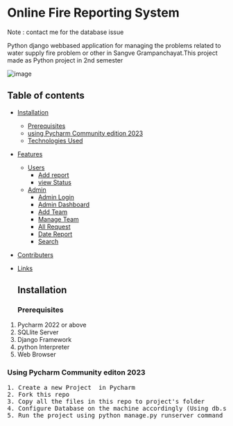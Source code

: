 # Online Fire Reporting System 
 Note : contact me for the database issue

 Python django webbased application for managing the problems related to water supply fire problem or other in Sangve Grampanchayat.This project made as Python project in 2nd semester 


![image](https://github.com/Rohitraut15/SangveGrampanchayat-Python-project/assets/136091024/bae55f0c-0a97-4624-b73f-2fd1654139c8)
## Table of contents

- [Installation](#installation)
    - [Prerequisites](#prerequisites)
    - [using Pycharm Community edition 2023](#using-Pycharm-Community-edition-2023)
    - [Technologies Used](#technologies-used)
- [Features](#features)
    - [Users](#users)
        - [Add report](#add-report)
        - [view Status](#view-status)
    - [Admin](#admin)
        - [Admin Login](#admin-login)
        - [Admin Dashboard ](#admin-dashboard)
        - [Add Team](#add-team)
        - [Manage Team](#manage-team)
        - [All Request ](#all-request)
        - [Date Report](#date-report)
        - [Search](#search)
- [Contributers](#contributers)
- [Links](#links)

  ## Installation <a name='installation'></a>

  ### Prerequisites <a name='prerequisites'></a>

1. Pycharm 2022 or above 
2. SQLlite Server
3. Django Framework 
4. python Interpreter 
4. Web Browser


 ### Using Pycharm Community editon 2023 <a name='using-Pycharm-Community-edition-2023'></a>
<pre>
1. Create a new Project  in Pycharm  
2. Fork this repo  
3. Copy all the files in this repo to project's folder  
4. Configure Database on the machine accordingly (Using db.sqlite3 file checked in)
5. Run the project using python manage.py runserver command on the terminal 
</pre>
